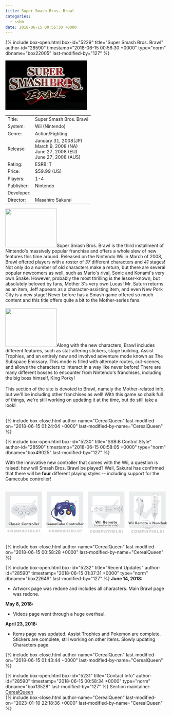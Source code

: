 ```yaml
---
title: Super Smash Bros. Brawl
categories:
  - ssbb
date: 2018-06-15 00:56:30 +0000
---
```

{% include box-open.html box-id="5229" title="Super Smash Bros. Brawl" author-id="28590" timestamp="2018-06-15 00:56:30 +0000" type="norm" dbname="box22005" last-modified-by="127" %}
<div class="gameinfo">
	<img src="title.png" alt="Super Smash Bros. Brawl" />
	<table valign="top">
		<tr>
			<td class="label">Title:</td>
			<td>Super Smash Bros. Brawl</td>
		</tr>
		<tr>
			<td class="label">System:</td>
			<td>Wii (Nintendo)</td>
		</tr>
		<tr>
			<td class="label">Genre:</td>
			<td>Action/Fighting</td>
		</tr>
		<tr>
			<td class="label">Release:</td>
                        <td>January 31, 2008(JP)<br />March 9, 2008 (NA)<br />June 27, 2008 (EU)<br />June 27, 2008 (AUS)</td>
		</tr>
		<tr>
			<td class="label">Rating:</td>
			<td>ESRB: T</td>
		</tr>
		<tr>
			<td class="label">Price:</td>
			<td>$59.99 (US)</td>
		</tr>
		<tr>
			<td class="label">Players:</td>
			<td>1-4</td>
		</tr>
		<tr>
			<td class="label">Publisher:</td>
			<td>Nintendo</td>
		</tr>
		<tr>
			<td class="label">Developer:</td>
		</tr>
		<tr>
			<td class="label">Director:</td>
			<td>Masahiro Sakurai</td>
		</tr>
	</table>
</div>
<p><a href="http://files.fobby.net/0000/5e74/al_080629_0023.bin.out.jpg"><img class="picleft" src="http://files.fobby.net/0000/5e74/al_080629_0023.bin.out.jpg" width="160" height="120" /></a>Super Smash Bros. Brawl is the third installment of Nintendo's massively popular franchise and offers a whole slew of new features this time around. Released on the Nintendo Wii in March of 2008, Brawl offered players with a roster of <i>37</i> different characters and <i>41</i> stages! Not only do a number of old characters make a return, but there are several popular newcomers as well, such as Mario's rival, Sonic and Konami's very own Snake. However, probably the most thrilling is the lesser-known, but absolutely beloved by fans, Mother 3's very own Lucas! Mr. Saturn returns as an item, Jeff appears as a character-assisting item, and even New Pork City is a new stage! Never before has a Smash game offered so much content and this title offers quite a bit to the Mother-series fans.
<br /><br />
<a href="http://files.fobby.net/0000/543f/LucasClaus.jpg"><img class="picright" src="http://files.fobby.net/0000/543f/LucasClaus.jpg" width="160" height="120" /></a>Along with the new characters, Brawl includes different features, such as stat-altering stickers, stage building, Assist Trophies, and an entirely new and involved adventure mode known as The Subspace Emissary. This mode is filled with alternate routes, cut-scenes, and allows the characters to interact in a way like never before! There are many different bosses to encounter from Nintendo's franchises, including the big boss himself, King Porky!
<br /><br />
This section of the site is devoted to Brawl, namely the Mother-related info, but we'll be including other franchises as well! With this game so chalk full of things, we're still working on updating it at the time, but do still take a look!</p>
<br  class="cleary" />
{% include box-close.html author-name="CerealQueen" last-modified-on="2018-06-15 01:24:04 +0000" last-modified-by-name="CerealQueen" %}

{% include box-open.html box-id="5230" title="SSB:B Control Style" author-id="28590" timestamp="2018-06-15 00:58:05 +0000" type="norm" dbname="box49025" last-modified-by="127" %}
<p>With the innovative new controller that comes with the Wii, a question is raised: how will Smash Bros. Brawl be played? Well, Sakurai has confirmed that there will be <b>four</b> different playing styles -- including support for the Gamecube controller!<br />
<br />
<center><img src="/ssbb/controllers.png" alt="Four kinds of control!" /></center></p>
<br  class="cleary" />
{% include box-close.html author-name="CerealQueen" last-modified-on="2018-06-15 00:58:28 +0000" last-modified-by-name="CerealQueen" %}

{% include box-open.html box-id="5232" title="Recent Updates" author-id="28590" timestamp="2018-06-15 01:37:31 +0000" type="norm" dbname="box22649" last-modified-by="127" %}
<b>June 14, 2018:</b>
<ul><li>Artwork page was redone and includes all characters. Main Brawl page was redone.</li></ul>

<b>May 8, 2018:</b>
<ul><li>Videos page went through a huge overhaul.</li></ul>

<b>April 23, 2018:</b>
<ul><li>Items page was updated. Assist Trophies and Pokemon are complete. Stickers are complete, still working on other items. Slowly updating Characters page.</li></ul>
{% include box-close.html author-name="CerealQueen" last-modified-on="2018-06-15 01:43:44 +0000" last-modified-by-name="CerealQueen" %}

{% include box-open.html box-id="5231" title="Contact Info" author-id="28590" timestamp="2018-06-15 00:58:34 +0000" type="norm" dbname="box13528" last-modified-by="127" %}
<table1 />
Section maintainer:<br />
<table2 />
<a href="https://forum.starmen.net/members/CerealQueen">CerealQue</a><a href="http://cerealqueen.weebly.com/super-secret.html" >e</a><a href="https://forum.starmen.net/members/CerealQueen">n</a><br />
<table3 />
{% include box-close.html author-name="CerealQueen" last-modified-on="2023-01-10 22:18:36 +0000" last-modified-by-name="CerealQueen" %}
